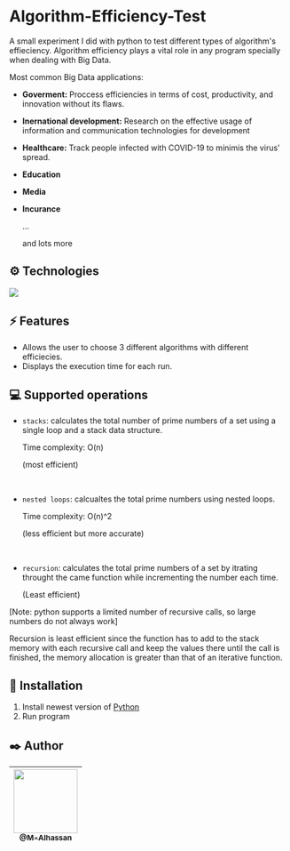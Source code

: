 # Algorithm-Efficiency-Test
A small experiment I did with python to test different types of algorithm's effieciency. Algorithm efficiency plays a vital role in any program specially when dealing with Big Data.


Most common Big Data applications:
- **Goverment:**
Proccess efficiencies in terms of cost, productivity, and innovation without its flaws.
- **Inernational development:**
Research on the effective usage of information and communication technologies for development 
- **Healthcare:**
Track people infected with COVID-19 to minimis the virus' spread.
- **Education**
- **Media**
- **Incurance**

    ...

    and lots more

## ⚙️ Technologies

<img src="https://img.icons8.com/color/48/000000/python--v1.png"/>

## ⚡ Features

-   Allows the user to choose 3 different algorithms with different efficiecies.
- Displays the execution time for each run.

## 💻 Supported operations
-   `stacks`: calculates the total number of prime numbers of a set using a single loop and a stack data structure.

    Time complexity: O(n)

    (most efficient)

<br>

- `nested loops`: calcualtes the total prime numbers using nested loops.

    Time complexity: O(n)^2

    (less efficient but more accurate)

<br>

- `recursion`: calculates the total prime numbers of a set by itrating throught the came function while incrementing the number each time.

    (Least efficient)

[Note: python supports a limited number of recursive calls, so large numbers do not always work]

Recursion is least efficient since the function has to add to the stack memory with each recursive call and keep the values there until the call is finished, the memory allocation is greater than that of an iterative function.

## 🔧 Installation

1. Install newest version of [Python](https://www.python.org/)
2. Run program

## ✒️ Author

| [<img src="https://github.com/M-Alhassan.png?size=115" width="115"><br><sub>@M-Alhassan</sub>](https://github.com/M-Alhassan) |
| :---------------------------------------------------------------------------------------------------------------------------: |